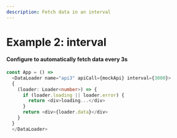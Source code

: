```yaml
---
description: Fetch data in an interval
---
```


# Example 2: interval

#### Configure to automatically fetch data every 3s

```typescript
const App = () =>
  <DataLoader name="api3" apiCall={mockApi} interval={3000}>
  {
    (loader: Loader<number>) => {
      if (loader.loading || loader.error) {
        return <div>loading...</div>
      }
      return <div>{loader.data}</div>
    }
  }
  </DataLoader>
```

